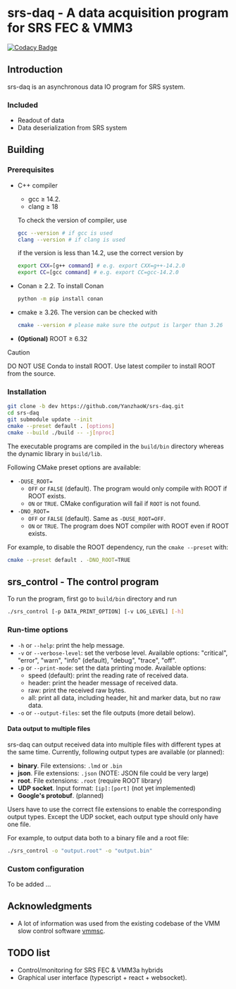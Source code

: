 # srs-daq - A data acquisition program for SRS FEC & VMM3

[![Codacy Badge](https://app.codacy.com/project/badge/Grade/7e8c956af1bc46c7836524f1ace32c11)](https://app.codacy.com/gh/YanzhaoW/srs-daq/dashboard?utm_source=gh&utm_medium=referral&utm_content=&utm_campaign=Badge_grade)

## Introduction

srs-daq is an asynchronous data IO program for SRS system.

### Included

- Readout of data
- Data deserialization from SRS system

## Building

### Prerequisites

- C++ compiler 
  - gcc <span>&#8805;</span> 14.2.
  - clang <span>&#8805;</span> 18

  To check the version of compiler, use
  ```bash
  gcc --version # if gcc is used
  clang --version # if clang is used
  ```
  if the version is less than 14.2, use the correct version by
  ```bash
  export CXX=[g++ command] # e.g. export CXX=g++-14.2.0
  export CC=[gcc command] # e.g. export CC=gcc-14.2.0
  ```
- Conan <span>&#8805;</span> 2.2. To install Conan
    ```bash
    python -m pip install conan
    ```
- cmake <span>&#8805;</span> 3.26. The version can be checked with
  ```bash
  cmake --version # please make sure the output is larger than 3.26
  ```
- **(Optional)** ROOT <span>&#8805;</span> 6.32

> [!CAUTION]
> DO NOT USE Conda to install ROOT. Use latest compiler to install ROOT from the source.

### Installation

```bash
git clone -b dev https://github.com/YanzhaoW/srs-daq.git
cd srs-daq
git submodule update --init
cmake --preset default . [options]
cmake --build ./build -- -j[nproc]
```

The executable programs are compiled in the `build/bin` directory whereas the dynamic library in `build/lib`.

Following CMake preset options are available:

- `-DUSE_ROOT=`
  - `OFF` or `FALSE` (default). The program would only compile with ROOT if ROOT exists. 
  - `ON` or `TRUE`. CMake configuration will fail if `ROOT` is not found. 
- `-DNO_ROOT=`
  - `OFF` or `FALSE` (default). Same as `-DUSE_ROOT=OFF`.
  - `ON` or `TRUE`. The program does NOT compiler with ROOT even if ROOT exists.

For example, to disable the ROOT dependency, run the `cmake --preset` with:

```bash
cmake --preset default . -DNO_ROOT=TRUE
```

## srs_control - The control program

To run the program, first go to `build/bin` directory and run

```bash
./srs_control [-p DATA_PRINT_OPTION] [-v LOG_LEVEL] [-h]
```

### Run-time options

- `-h` or `--help`: print the help message.
- `-v` or `--verbose-level`: set the verbose level. Available options: "critical", "error", "warn", "info" (default), "debug", "trace", "off".
- `-p` or `--print-mode`: set the data printing mode. Available options:
  - speed (default): print the reading rate of received data.
  - header: print the header message of received data.
  - raw: print the received raw bytes.
  - all: print all data, including header, hit and marker data, but no raw data.
- `-o` or `--output-files`: set the file outputs (more detail below).

#### Data output to multiple files

srs-daq can output received data into multiple files with different types at the same time. Currently, following output types are available (or planned):

- **binary**. File extensions: `.lmd` or `.bin`
- **json**. File extensions: `.json` (NOTE: JSON file could be very large)
- **root**. File extensions: `.root` (require ROOT library)
- **UDP socket**. Input format: `[ip]:[port]` (not yet implemented)
- **Google's protobuf**. (planned)

Users have to use the correct file extensions to enable the corresponding output types. Except the UDP socket, each output type should only have one file.

For example, to output data both to a binary file and a root file:

```bash
./srs_control -o "output.root" -o "output.bin"
```

### Custom configuration

To be added ...

## Acknowledgments

- A lot of information was used from the existing codebase of the VMM slow control software [vmmsc](https://gitlab.cern.ch/rd51-slow-control/vmmsc.git).

## TODO list

- Control/monitoring for SRS FEC & VMM3a hybrids
- Graphical user interface (typescript + react + websocket).
